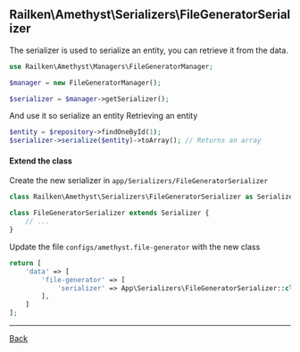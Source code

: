 ## Railken\Amethyst\Serializers\FileGeneratorSerializer

The serializer is used to serialize an entity, you can retrieve it from the data.

```php
use Railken\Amethyst\Managers\FileGeneratorManager;

$manager = new FileGeneratorManager();

$serializer = $manager->getSerializer();

```

And use it so serialize an entity
Retrieving an entity

```php
$entity = $repository->findOneById(1);
$serializer->serialize($entity)->toArray(); // Returns an array

```
#### Extend the class

Create the new serializer in `app/Serializers/FileGeneratorSerializer`
```php
class Railken\Amethyst\Serializers\FileGeneratorSerializer as Serializer;

class FileGeneratorSerializer extends Serializer {
	// ...
}
```
Update the file `configs/amethyst.file-generator` with the new class
```php
return [
    'data' => [
        'file-generator' => [
            'serializer' => App\Serializers\FileGeneratorSerializer::class,
        ],
    ]
];
```

---
[Back](index.md)
